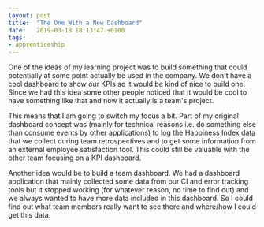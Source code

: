 ```yaml
---
layout: post
title:  "The One With a New Dashboard"
date:   2019-03-18 18:13:47 +0100
tags: 
- apprenticeship
---
```


One of the ideas of my learning project was to build something that could potentially at some point actually be used in the company. We don't have a cool dashboard to show our KPIs so it would be kind of nice to build one. Since we had this idea some other people noticed that it would be cool to have something like that and now it actually is a team's project.

This means that I am going to switch my focus a bit. Part of my original dashboard concept was (mainly for technical reasons i.e. do something else than consume events by other applications) to log the Happiness Index data that we collect during team retrospectives and to get some information from an external employee satisfaction tool. This could still be valuable with the other team focusing on a KPI dashboard.

Another idea would be to build a team dashboard. We had a dashboard application that mainly collected some data from our CI and error tracking tools but it stopped working (for whatever reason, no time to find out) and we always wanted to have more data included in this dashboard. So I could find out what team members really want to see there and where/how I could get this data.
